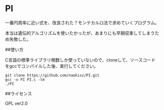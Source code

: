 # PI

一番円周率に近い式を、改良された？モンテカルロ法で求めていくプログラム。

本当は遺伝的アルゴリズムを使いたかったが、あまりにも早期収束してしまうため失敗した。

##使い方

C言語の標準ライブラリ関数しか使っていないので、cloneして、ソースコードをgccでコンパイルした後、実行してください。

	git clone https://github.com/naokisz/PI.git
	gcc -o PI PI.c -lm
	./PI

##ライセンス

GPL ver2.0
